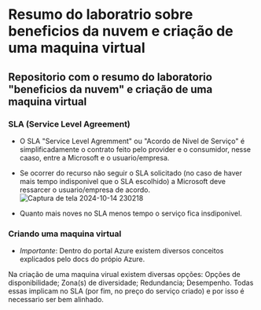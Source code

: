 # Resumo do laboratrio sobre beneficios da nuvem e criação de uma maquina virtual
## Repositorio com o resumo do laboratorio "beneficios da nuvem" e criação de uma maquina virtual
### SLA (Service Level Agreement)
- O SLA "Service Level Agremment" ou "Acordo de Nivel de Serviço" é simplificadamente o contrato feito pelo provider e o consumidor, nesse caaso, entre a Microsoft e o usuario/empresa.
- Se ocorrer do recurso não seguir o SLA solicitado (no caso de haver mais tempo indisponivel que o SLA escolhido) a Microsoft deve ressarcer o usuario/empresa de acordo.
![Captura de tela 2024-10-14 230218](https://github.com/user-attachments/assets/e4a5a1ca-5ebf-4360-926c-3f444fb7cbee)

- Quanto mais noves no SLA menos tempo o serviço fica insdiponivel.
### Criando uma maquina virtual
- *Importante*: Dentro do portal Azure existem diversos conceitos explicados pelo docs do própio Azure.

Na criação de uma maquina virual existem diversas opções: Opções de disponibilidade; Zona(s) de diversidade; Redundancia; Desempenho. Todas essas implicam no SLA (por fim, no preço do serviço criado) e por isso é necessario ser bem alinhado.
